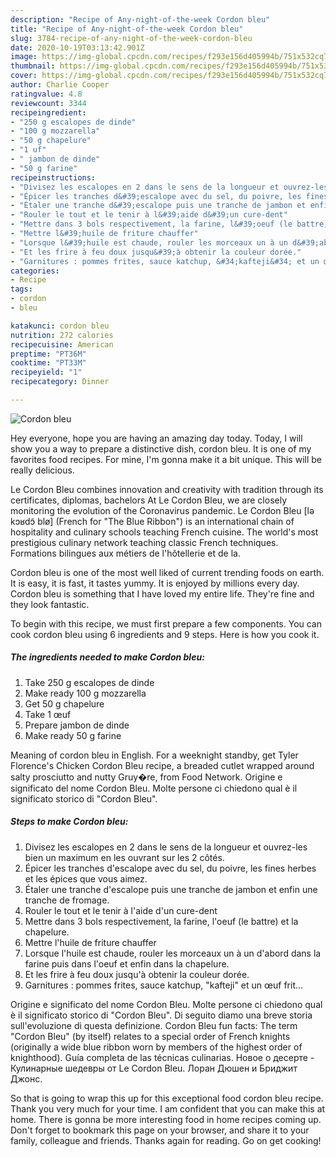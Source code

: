 ```yaml
---
description: "Recipe of Any-night-of-the-week Cordon bleu"
title: "Recipe of Any-night-of-the-week Cordon bleu"
slug: 3784-recipe-of-any-night-of-the-week-cordon-bleu
date: 2020-10-19T03:13:42.901Z
image: https://img-global.cpcdn.com/recipes/f293e156d405994b/751x532cq70/cordon-bleu-photo-principale-de-la-recette.jpg
thumbnail: https://img-global.cpcdn.com/recipes/f293e156d405994b/751x532cq70/cordon-bleu-photo-principale-de-la-recette.jpg
cover: https://img-global.cpcdn.com/recipes/f293e156d405994b/751x532cq70/cordon-bleu-photo-principale-de-la-recette.jpg
author: Charlie Cooper
ratingvalue: 4.8
reviewcount: 3344
recipeingredient:
- "250 g escalopes de dinde"
- "100 g mozzarella"
- "50 g chapelure"
- "1 uf"
- " jambon de dinde"
- "50 g farine"
recipeinstructions:
- "Divisez les escalopes en 2 dans le sens de la longueur et ouvrez-les bien un maximum en les ouvrant sur les 2 côtés."
- "Épicer les tranches d&#39;escalope avec du sel, du poivre, les fines herbes et les épices que vous aimez."
- "Étaler une tranche d&#39;escalope puis une tranche de jambon et enfin une tranche de fromage."
- "Rouler le tout et le tenir à l&#39;aide d&#39;un cure-dent"
- "Mettre dans 3 bols respectivement, la farine, l&#39;oeuf (le battre) et la chapelure."
- "Mettre l&#39;huile de friture chauffer"
- "Lorsque l&#39;huile est chaude, rouler les morceaux un à un d&#39;abord dans la farine puis dans l&#39;oeuf et enfin dans la chapelure."
- "Et les frire à feu doux jusqu&#39;à obtenir la couleur dorée."
- "Garnitures : pommes frites, sauce katchup, &#34;kafteji&#34; et un œuf frit..."
categories:
- Recipe
tags:
- cordon
- bleu

katakunci: cordon bleu 
nutrition: 272 calories
recipecuisine: American
preptime: "PT36M"
cooktime: "PT33M"
recipeyield: "1"
recipecategory: Dinner

---
```



![Cordon bleu](https://img-global.cpcdn.com/recipes/f293e156d405994b/751x532cq70/cordon-bleu-photo-principale-de-la-recette.jpg)

Hey everyone, hope you are having an amazing day today. Today, I will show you a way to prepare a distinctive dish, cordon bleu. It is one of my favorites food recipes. For mine, I'm gonna make it a bit unique. This will be really delicious.

Le Cordon Bleu combines innovation and creativity with tradition through its certificates, diplomas, bachelors At Le Cordon Bleu, we are closely monitoring the evolution of the Coronavirus pandemic. Le Cordon Bleu [lə kɔʁdɔ̃ blø] (French for &#34;The Blue Ribbon&#34;) is an international chain of hospitality and culinary schools teaching French cuisine. The world&#39;s most prestigious culinary network teaching classic French techniques. Formations bilingues aux métiers de l&#39;hôtellerie et de la.

Cordon bleu is one of the most well liked of current trending foods on earth. It is easy, it is fast, it tastes yummy. It is enjoyed by millions every day. Cordon bleu is something that I have loved my entire life. They're fine and they look fantastic.


To begin with this recipe, we must first prepare a few components. You can cook cordon bleu using 6 ingredients and 9 steps. Here is how you cook it.

<!--inarticleads1-->

##### The ingredients needed to make Cordon bleu:

1. Take 250 g escalopes de dinde
1. Make ready 100 g mozzarella
1. Get 50 g chapelure
1. Take 1 œuf
1. Prepare  jambon de dinde
1. Make ready 50 g farine


Meaning of cordon bleu in English. For a weeknight standby, get Tyler Florence&#39;s Chicken Cordon Bleu recipe, a breaded cutlet wrapped around salty prosciutto and nutty Gruy�re, from Food Network. Origine e significato del nome Cordon Bleu. Molte persone ci chiedono qual è il significato storico di &#34;Cordon Bleu&#34;. 

<!--inarticleads2-->

##### Steps to make Cordon bleu:

1. Divisez les escalopes en 2 dans le sens de la longueur et ouvrez-les bien un maximum en les ouvrant sur les 2 côtés.
1. Épicer les tranches d&#39;escalope avec du sel, du poivre, les fines herbes et les épices que vous aimez.
1. Étaler une tranche d&#39;escalope puis une tranche de jambon et enfin une tranche de fromage.
1. Rouler le tout et le tenir à l&#39;aide d&#39;un cure-dent
1. Mettre dans 3 bols respectivement, la farine, l&#39;oeuf (le battre) et la chapelure.
1. Mettre l&#39;huile de friture chauffer
1. Lorsque l&#39;huile est chaude, rouler les morceaux un à un d&#39;abord dans la farine puis dans l&#39;oeuf et enfin dans la chapelure.
1. Et les frire à feu doux jusqu&#39;à obtenir la couleur dorée.
1. Garnitures : pommes frites, sauce katchup, &#34;kafteji&#34; et un œuf frit...


Origine e significato del nome Cordon Bleu. Molte persone ci chiedono qual è il significato storico di &#34;Cordon Bleu&#34;. Di seguito diamo una breve storia sull&#39;evoluzione di questa definizione. Cordon Bleu fun facts: The term &#34;Cordon Bleu&#34; (by itself) relates to a special order of French knights (originally a wide blue ribbon worn by members of the highest order of knighthood). Guía completa de las técnicas culinarias. Новое о десерте - Кулинарные шедевры от Le Cordon Bleu. Лоран Дюшен и Бриджит Джонс. 

So that is going to wrap this up for this exceptional food cordon bleu recipe. Thank you very much for your time. I am confident that you can make this at home. There is gonna be more interesting food in home recipes coming up. Don't forget to bookmark this page on your browser, and share it to your family, colleague and friends. Thanks again for reading. Go on get cooking!
